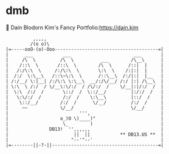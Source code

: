 # dmb
💾 Dain Blodorn Kim's Fancy Portfolio:https://dain.kim
    
              ,,,,,
             /(o o)\
    |=-----ooO-(o)-Ooo--------------------------------------=|  
    |      ___           ___                       ___       |
    |     /\  \         /\  \          ___        /\__\      |
    |    /::\  \       /::\  \        /\  \      /::|  |     |
    |   /:/\:\  \     /:/\:\  \       \:\  \    /:|:|  |     |
    |  /:/  \:\__\   /::\~\:\  \      /::\__\  /:/|:|  |__   |
    | /:/__/ \:|__| /:/\:\ \:\__\  __/:/\/__/ /:/ |:| /\__\  |
    | \:\  \ /:/  / \/__\:\/:/  / /\/:/  /    \/__|:|/:/  /  |
    |  \:\  /:/  /       \::/  /  \::/__/         |:/:/  /   |
    |   \:\/:/  /        /:/  /    \:\__\         |::/  /    |
    |    \::/__/        /:/  /      \/__/         /:/  /     |
    |     ~~            \/__/                     \/__/      |
    |                          ''',                          |
    |                   o_)O \)____)"                        |
    |                    \_        )                         |
    |               DB13!  '',,,,,,                          |
    |                        ||  ||           ** DB13.US **  |
    |                       "--'"--'                         |
    |=--------||-?-||---------------------------------------=|
